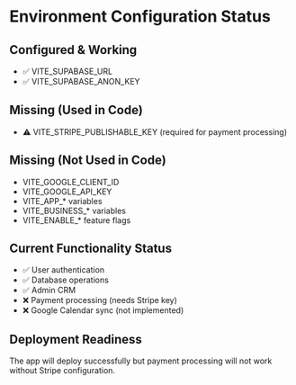 # Environment Configuration Status

## Configured & Working
- ✅ VITE_SUPABASE_URL
- ✅ VITE_SUPABASE_ANON_KEY

## Missing (Used in Code)
- ⚠️ VITE_STRIPE_PUBLISHABLE_KEY (required for payment processing)

## Missing (Not Used in Code)
- VITE_GOOGLE_CLIENT_ID
- VITE_GOOGLE_API_KEY
- VITE_APP_* variables
- VITE_BUSINESS_* variables
- VITE_ENABLE_* feature flags

## Current Functionality Status
- ✅ User authentication
- ✅ Database operations
- ✅ Admin CRM
- ❌ Payment processing (needs Stripe key)
- ❌ Google Calendar sync (not implemented)

## Deployment Readiness
The app will deploy successfully but payment processing will not work without Stripe configuration.

